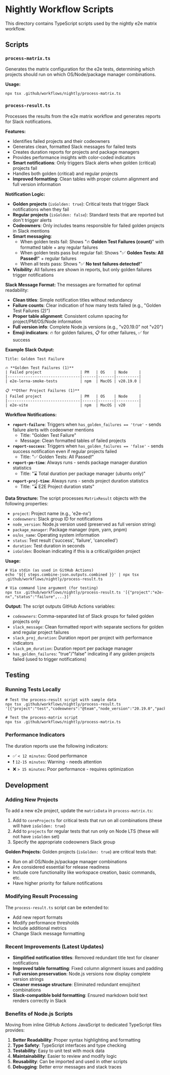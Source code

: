 # Nightly Workflow Scripts

This directory contains TypeScript scripts used by the nightly e2e matrix workflow.

## Scripts

### `process-matrix.ts`
Generates the matrix configuration for the e2e tests, determining which projects should run on which OS/Node/package manager combinations.

**Usage:**
```bash
npx tsx .github/workflows/nightly/process-matrix.ts
```

### `process-result.ts`
Processes the results from the e2e matrix workflow and generates reports for Slack notifications.

**Features:**
- Identifies failed projects and their codeowners
- Generates clean, formatted Slack messages for failed tests
- Creates duration reports for projects and package managers
- Provides performance insights with color-coded indicators
- **Smart notifications**: Only triggers Slack alerts when golden (critical) projects fail
- Handles both golden (critical) and regular projects
- **Improved formatting**: Clean tables with proper column alignment and full version information

**Notification Logic:**
- **Golden projects** (`isGolden: true`): Critical tests that trigger Slack notifications when they fail
- **Regular projects** (`isGolden: false`): Standard tests that are reported but don't trigger alerts
- **Codeowners**: Only includes teams responsible for failed golden projects in Slack mentions
- **Smart messaging**: 
  - When golden tests fail: Shows "🔥 **Golden Test Failures (count)**" with formatted table + any regular failures
  - When golden tests pass but regular fail: Shows "✅ **Golden Tests: All Passed!**" + regular failures
  - When all tests pass: Shows "✅ **No test failures detected!**"
- **Visibility**: All failures are shown in reports, but only golden failures trigger notifications

**Slack Message Format:**
The messages are formatted for optimal readability:
- **Clean titles**: Simple notification titles without redundancy
- **Failure counts**: Clear indication of how many tests failed (e.g., "Golden Test Failures (2)")
- **Proper table alignment**: Consistent column spacing for project/PM/OS/Node information
- **Full version info**: Complete Node.js versions (e.g., "v20.19.0" not "v20")
- **Emoji indicators**: 🔥 for golden failures, 📋 for other failures, ✅ for success

**Example Slack Output:**
```
Title: Golden Test Failure

🔥 **Golden Test Failures (1)**
| Failed project                 | PM   | OS    | Node     |
|--------------------------------|------|-------|----------|
| e2e-lerna-smoke-tests          | npm  | MacOS | v20.19.0 |

📋 **Other Project Failures (1)**
| Failed project                 | PM   | OS    | Node     |
|--------------------------------|------|-------|----------|
| e2e-vite                       | npm  | MacOS | v20      |
```

**Workflow Notifications:**
- **`report-failure`**: Triggers when `has_golden_failures == 'true'` - sends failure alerts with codeowner mentions
  - Title: "Golden Test Failure"
  - Message: Clean formatted tables of failed projects
- **`report-success`**: Triggers when `has_golden_failures == 'false'` - sends success notification even if regular projects failed
  - Title: "✅ Golden Tests: All Passed!"
- **`report-pm-time`**: Always runs - sends package manager duration statistics
  - Title: "⌛ Total duration per package manager (ubuntu only)"
- **`report-proj-time`**: Always runs - sends project duration statistics
  - Title: "⌛ E2E Project duration stats"

**Data Structure:**
The script processes `MatrixResult` objects with the following properties:
- `project`: Project name (e.g., 'e2e-nx')
- `codeowners`: Slack group ID for notifications
- `node_version`: Node.js version used (preserved as full version string)
- `package_manager`: Package manager (npm, yarn, pnpm)
- `os`/`os_name`: Operating system information
- `status`: Test result ('success', 'failure', 'cancelled')
- `duration`: Test duration in seconds
- `isGolden`: Boolean indicating if this is a critical/golden project

**Usage:**
```shell
# Via stdin (as used in GitHub Actions)
echo '${{ steps.combine-json.outputs.combined }}' | npx tsx .github/workflows/nightly/process-result.ts

# Via command line argument (for testing)
npx tsx .github/workflows/nightly/process-result.ts '[{"project":"e2e-nx","status":"failure",...}]'
```

**Output:**
The script outputs GitHub Actions variables:
- `codeowners`: Comma-separated list of Slack groups for failed golden projects only
- `slack_message`: Clean formatted report with separate sections for golden and regular project failures
- `slack_proj_duration`: Duration report per project with performance indicators
- `slack_pm_duration`: Duration report per package manager
- `has_golden_failures`: "true"/"false" indicating if any golden projects failed (used to trigger notifications)

## Testing

### Running Tests Locally
```shell
# Test the process-result script with sample data
npx tsx .github/workflows/nightly/process-result.ts '[{"project":"test","codeowners":"@team","node_version":"20.19.0","package_manager":"npm","os":"linux","os_name":"Linux","status":"failure","duration":600,"isGolden":true}]'

# Test the process-matrix script
npx tsx .github/workflows/nightly/process-matrix.ts
```

### Performance Indicators
The duration reports use the following indicators:
- ✅ `< 12 minutes`: Good performance
- ❗ `12-15 minutes`: Warning - needs attention
- ❌ `> 15 minutes`: Poor performance - requires optimization

## Development

### Adding New Projects
To add a new e2e project, update the `matrixData` in `process-matrix.ts`:

1. Add to `coreProjects` for critical tests that run on all combinations (these will have `isGolden: true`)
2. Add to `projects` for regular tests that run only on Node LTS (these will not have `isGolden` set)
3. Specify the appropriate codeowners Slack group

**Golden Projects:**
Golden projects (`isGolden: true`) are critical tests that:
- Run on all OS/Node.js/package manager combinations
- Are considered essential for release readiness
- Include core functionality like workspace creation, basic commands, etc.
- Have higher priority for failure notifications

### Modifying Result Processing
The `process-result.ts` script can be extended to:
- Add new report formats
- Modify performance thresholds
- Include additional metrics
- Change Slack message formatting

### Recent Improvements (Latest Updates)
- **Simplified notification titles**: Removed redundant title text for cleaner notifications
- **Improved table formatting**: Fixed column alignment issues and padding
- **Full version preservation**: Node.js versions now display complete version strings
- **Cleaner message structure**: Eliminated redundant emoji/text combinations
- **Slack-compatible bold formatting**: Ensured markdown bold text renders correctly in Slack

### Benefits of Node.js Scripts

Moving from inline GitHub Actions JavaScript to dedicated TypeScript files provides:

1. **Better Readability**: Proper syntax highlighting and formatting
2. **Type Safety**: TypeScript interfaces and type checking
3. **Testability**: Easy to unit test with mock data
4. **Maintainability**: Easier to review and modify logic
5. **Reusability**: Can be imported and used in other scripts
6. **Debugging**: Better error messages and stack traces 